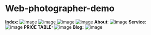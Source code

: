# Web-photographer-demo
**Index:**
![image](https://user-images.githubusercontent.com/55387191/112081826-e5c2f500-8bb6-11eb-8145-550a3a5d4c31.png)
![image](https://user-images.githubusercontent.com/55387191/112081909-055a1d80-8bb7-11eb-983c-d918af6f198a.png)
![image](https://user-images.githubusercontent.com/55387191/112081931-1014b280-8bb7-11eb-9119-066638f01d0c.png)
![image](https://user-images.githubusercontent.com/55387191/112081973-202c9200-8bb7-11eb-9167-19fe65e1f1a7.png)
**About:**
![image](https://user-images.githubusercontent.com/55387191/112082011-30447180-8bb7-11eb-9ce9-1f89c6f92bc6.png)
**Service:**
![image](https://user-images.githubusercontent.com/55387191/112082082-50743080-8bb7-11eb-83a3-8d44ee71a378.png)
**PRICE TABLE:**
![image](https://user-images.githubusercontent.com/55387191/112082131-6681f100-8bb7-11eb-99b2-e3a51a605a1e.png)
**Blog:**
![image](https://user-images.githubusercontent.com/55387191/112082189-7c8fb180-8bb7-11eb-95a4-6faf90d773c1.png)
